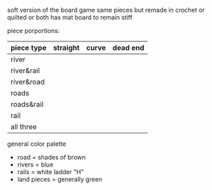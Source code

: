 soft version of the board game
same pieces but remade in crochet or quilted or both
has mat board to remain stiff


piece porportions:

| piece type | straight | curve | dead end |
|-------------|-------|-------|------------|
| river      |        |       |        |
| river&rail  |        |       |        |
| river&road  |        |       |        |
| roads      |        |       |        |
| roads&rail |        |       |        |
| rail       |        |       |        |
| all three  |        |       |        |

general color palette

* road = shades of brown
* rivers = blue
* rails = white ladder "H"
* land pieces = generally green
